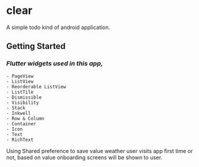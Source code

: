 # clear

A simple todo kind of android application.

## Getting Started

### *Flutter widgets used in this app,*

    - PageView
    - ListView
    - Reorderable ListView
    - ListTile
    - Dismissible
    - Visibility
    - Stack
    - Inkwell
    - Row & Column
    - Container
    - Icon
    - Text
    - RichText


Using Shared preference to save value weather user visits app first time or not,
based on value onboarding screens will be shown to user.
